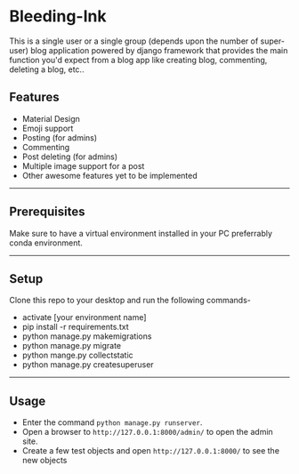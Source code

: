 # Bleeding-Ink
This is a single user or a single group (depends upon the number of super-user) blog application powered by django framework that provides the main function you'd 
expect from a blog app like creating blog, commenting, deleting a blog, etc..


## Features
- Material Design
- Emoji support
- Posting (for admins)
- Commenting
- Post deleting (for admins)
- Multiple image support for a post
- Other awesome features yet to be implemented

---
## Prerequisites
<p>Make sure to have a virtual environment installed in your PC preferrably conda environment.</p>

---
## Setup
Clone this repo to your desktop and run the following commands-
- activate [your environment name]
- pip install -r requirements.txt
- python manage.py makemigrations
- python manage.py migrate
- python mange.py collectstatic
- python manage.py createsuperuser

---
## Usage
- Enter the command `python manage.py runserver`. 
- Open a browser to   `http://127.0.0.1:8000/admin/` to open the admin site.
- Create a few test objects and open `http://127.0.0.1:8000/` to see the new objects
